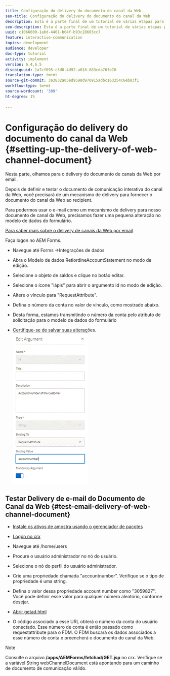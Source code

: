 ```yaml
---
title: Configuração do delivery do documento do canal da Web
seo-title: Configuração do delivery do documento do canal da Web
description: Esta é a parte final de um tutorial de várias etapas para criar seu primeiro documento de comunicação interativo. Nesta parte, olhamos para o delivery do documento de canais da Web por email.
seo-description: Esta é a parte final de um tutorial de várias etapas para criar seu primeiro documento de comunicação interativo. Nesta parte, olhamos para o delivery do documento de canais da Web por email.
uuid: c1066600-1abd-4401-b04f-b93c28603cc7
feature: interactive-communication
topics: development
audience: developer
doc-type: tutorial
activity: implement
version: 6.4,6.5
discoiquuid: 1a7cf095-c5d8-4d92-a018-883cda76fe70
translation-type: tm+mt
source-git-commit: 3a3832a05ed9598d970915adbc163254c6eb83f1
workflow-type: tm+mt
source-wordcount: '389'
ht-degree: 1%

---
```



# Configuração do delivery do documento do canal da Web {#setting-up-the-delivery-of-web-channel-document}


Nesta parte, olhamos para o delivery do documento de canais da Web por email.

Depois de definir e testar o documento de comunicação interativa do canal da Web, você precisará de um mecanismo de delivery para fornecer o documento do canal da Web ao recipient.

Para podermos usar o e-mail como um mecanismo de delivery para nosso documento de canal da Web, precisamos fazer uma pequena alteração no modelo de dados do formulário.

[Para saber mais sobre o delivery de canais da Web por email](/help/forms/interactive-communications/delivery-of-web-channel-document-tutorial-use.md)

Faça logon no AEM Forms.

* Navegue até Forms ->Integrações de dados

* Abra o Modelo de dados RetiordineAccountStatement no modo de edição.

* Selecione o objeto de saldos e clique no botão editar.

* Selecione o ícone &quot;lápis&quot; para abrir o argumento id no modo de edição.

* Altere o vínculo para &quot;RequestAttribute&quot;.

* Defina o número da conta no valor de vínculo, como mostrado abaixo.

* Desta forma, estamos transmitindo o número da conta pelo atributo de solicitação para o modelo de dados do formulário

* Certifique-se de salvar suas alterações.
   ![fdm](assets/requestattribute.gif)

## Testar Delivery de e-mail do Documento de Canal da Web {#test-email-delivery-of-web-channel-document}

* [Instale os ativos de amostra usando o gerenciador de pacotes](assets/webchanneldelivery.zip)
* [Logon no crx](http://localhost:4502/crx/de/index.jsp#)

* Navegue até /home/users

* Procure o usuário administrador no nó do usuário.

* Selecione o nó do perfil do usuário administrador.

* Crie uma propriedade chamada &quot;accountnumber&quot;. Verifique se o tipo de propriedade é uma string.

* Defina o valor dessa propriedade account number como &quot;3059827&quot;. Você pode definir esse valor para qualquer número aleatório, conforme desejar.

* [Abrir getad.html](http://localhost:4502/content/getad.html)

* O código associado a esse URL obterá o número da conta do usuário conectado. Esse número de conta é então passado como requestattribute para o FDM. O FDM buscará os dados associados a esse número de conta e preencherá o documento do canal da Web.

>[!NOTE]
>
>Consulte o arquivo **/apps/AEMForms/fetchad/GET.jsp** no crx. Verifique se a variável String webChannelDocument está apontando para um caminho de documento de comunicação válido.
